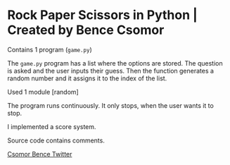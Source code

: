 # Rock Paper Scissors in Python | Created by Bence Csomor

Contains 1 program (``game.py``)

The ``game.py`` program has a list where the options are stored. The question is asked and the user inputs their guess. 
Then the function generates a random number and it assigns it to the index of the list. 

Used 1 module [random] 

The program runs continuously. It only stops, when the user wants it to stop.

I implemented a score system.

Source code contains comments. 

[Csomor Bence Twitter](https://www.twitter.com/csomor_bence)
